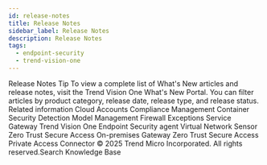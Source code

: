 ```yaml
---
id: release-notes
title: Release Notes
sidebar_label: Release Notes
description: Release Notes
tags:
  - endpoint-security
  - trend-vision-one
---
```


 Release Notes Tip To view a complete list of What's New articles and release notes, visit the Trend Vision One What's New Portal. You can filter articles by product category, release date, release type, and release status. Related information Cloud Accounts Compliance Management Container Security Detection Model Management Firewall Exceptions Service Gateway Trend Vision One Endpoint Security agent Virtual Network Sensor Zero Trust Secure Access On-premises Gateway Zero Trust Secure Access Private Access Connector © 2025 Trend Micro Incorporated. All rights reserved.Search Knowledge Base